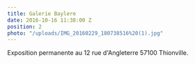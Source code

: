 ```yaml
---
title: Galerie Baylere
date: 2016-10-16 11:38:00 Z
position: 2
photo: "/uploads/IMG_20160229_180738516%20(1).jpg"
---
```


Exposition permanente au 12 rue d'Angleterre 57100 Thionville.